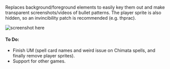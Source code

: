 Replaces background/foreground elements to easily key them out and make transparent screenshots/videos of bullet patterns. The player sprite is also hidden, so an invincibility patch is recommended (e.g. thprac). 

![screenshot here]()

#### To Do:
- Finish UM (spell card names and weird issue on Chimata spells, and finally remove player sprites).
- Support for other games.
